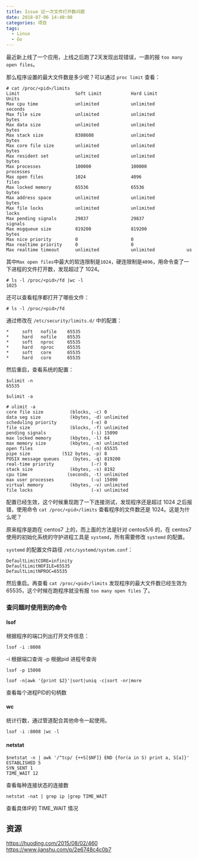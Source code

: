 ```yaml
---
title: Issue 记一次文件打开数问题
date: 2018-07-06 14:40:08
categories: 项目
tags:
  - Linux
  - Go
---
```


最近新上线了一个应用，上线之后跑了2天发现出现错误，一直的报 `too many open files`。

那么程序设置的最大文件数是多少呢？可以通过 `proc limit` 查看：

```
# cat /proc/<pid>/limits
Limit                     Soft Limit           Hard Limit           Units
Max cpu time              unlimited            unlimited            seconds
Max file size             unlimited            unlimited            bytes
Max data size             unlimited            unlimited            bytes
Max stack size            8388608              unlimited            bytes
Max core file size        unlimited            unlimited            bytes
Max resident set          unlimited            unlimited            bytes
Max processes             100000               100000               processes
Max open files            1024                 4096                 files
Max locked memory         65536                65536                bytes
Max address space         unlimited            unlimited            bytes
Max file locks            unlimited            unlimited            locks
Max pending signals       29837                29837                signals
Max msgqueue size         819200               819200               bytes
Max nice priority         0                    0
Max realtime priority     0                    0
Max realtime timeout      unlimited            unlimited            us
```

其中`Max open files`中最大的软连限制是`1024`，硬连限制是`4096`，用命令查了一下进程的文件打开数，发现超过了 1024。

```
# ls -l /proc/<pid>/fd |wc -l
1025
```

还可以查看程序都打开了哪些文件：

```
# ls -l /proc/<pid>/fd
```

通过修改在 `/etc/security/limits.d/` 中的配置：

```
*     soft   nofile    65535
*     hard   nofile    65535
*     soft   nproc     65535
*     hard   nproc     65535
*     soft   core      65535
*     hard   core      65535
```

然后重启，查看系统的配置：

```shell
$ulimit -n
65535

$ulimit -a

# ulimit -a
core file size          (blocks, -c) 0
data seg size           (kbytes, -d) unlimited
scheduling priority             (-e) 0
file size               (blocks, -f) unlimited
pending signals                 (-i) 15090
max locked memory       (kbytes, -l) 64
max memory size         (kbytes, -m) unlimited
open files                      (-n) 65535
pipe size            (512 bytes, -p) 8
POSIX message queues     (bytes, -q) 819200
real-time priority              (-r) 0
stack size              (kbytes, -s) 8192
cpu time               (seconds, -t) unlimited
max user processes              (-u) 15090
virtual memory          (kbytes, -v) unlimited
file locks                      (-x) unlimited
```

配置已经生效，这个时候重现跑了一下连接测试，发现程序还是超过 1024 之后报错，使用命令 `cat /proc/<pid>/limits` 查看程序的文件数还是 1024。这是为什么呢？

原来程序是跑在 centos7 上的，而上面的方法是针对 centos5/6 的，在 centos7 使用的初始化系统的守护进程工具是 `systemd`，所有需要修改 `systemd` 的配置。

`systemd` 的配置文件路径 `/etc/systemd/system.conf`：

```
DefaultLimitCORE=infinity
DefaultLimitNOFILE=65535
DefaultLimitNPROC=65535
```

然后重启。再查看 `cat /proc/<pid>/limits` 发现程序的最大文件数已经生效为 65535，这个时候在跑程序就没有报 `too many open files` 了。

### 查问题时使用到的命令

#### lsof

根据程序的端口列出打开文件信息：

```
lsof -i :8008
```

-i 根据端口查询
-p 根据pid 进程号查询

```
lsof -p 15008
```

```
lsof -n|awk '{print $2}'|sort|uniq -c|sort -nr|more
```

查看每个进程PID的句柄数

#### wc

统计行数，通过管道配合其他命令一起使用。

```
lsof -i :8008 |wc -l
```

#### netstat

```
$netstat -n | awk '/^tcp/ {++S[$NF]} END {for(a in S) print a, S[a]}'
ESTABLISHED 5
SYN_SENT 1
TIME_WAIT 12
```

查看每种连接状态的连接数


```
netstat -nat | grep ip |grep TIME_WAIT
```

查看具体IP的 TIME_WAIT 情况


## 资源

https://huoding.com/2015/08/02/460
https://www.jianshu.com/p/2e6748c4c0b7

